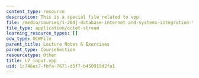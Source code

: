 ```yaml
---
content_type: resource
description: This is a special file related to vpp.
file: /media/courses/1-264j-database-internet-and-systems-integration-technologies-fall-2013/1c746ec7fbfa7671d5f7b450919d2fa1_L7_input.vpp
file_type: application/octet-stream
learning_resource_types: []
ocw_type: OCWFile
parent_title: Lecture Notes & Exercises
parent_type: CourseSection
resourcetype: Other
title: L7_input.vpp
uid: 1c746ec7-fbfa-7671-d5f7-b450919d2fa1
---
```

